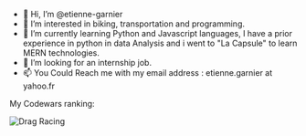 - 👋 Hi, I’m @etienne-garnier
- 👀 I’m interested in biking, transportation and programming.
- 🌱 I’m currently learning Python and Javascript languages, I have a prior experience in python in data Analysis and i went to "La Capsule" to learn MERN technologies.
- 💞️ I’m looking for an internship job.
- 📫 You Could Reach me with my email address : etienne.garnier at yahoo.fr

My Codewars ranking:

![Drag Racing](https://www.codewars.com/users/etienne-garnier/badges/large)

<!---
etienne-gambourg/etienne-gambourg is a ✨ special ✨ repository because its `README.md` (this file) appears on your GitHub profile.
You can click the Preview link to take a look at your changes.
--->
